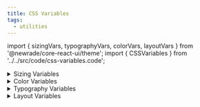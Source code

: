 ```yaml
---
title: CSS Variables
tags:
  - utilities
---
```


<!-- CODE IMPORTS -->

<!-- prettier-ignore -->
import { sizingVars, typographyVars, colorVars, layoutVars } from '@newrade/core-react-ui/theme';
import { CSSVariables } from '../../src/code/css-variables.code';

<!-- END CODE IMPORTS -->

<DocHeader props={props}/>

<!-- prettier-ignore -->
<details>
  <summary>Sizing Variables</summary>
  <CSSVariables vars={sizingVars} preview={'raw'}/>
</details>

<!-- prettier-ignore -->
<details>
  <summary>Color Variables</summary>
  <CSSVariables vars={colorVars} preview={'color'}/>
</details>

<!-- prettier-ignore -->
<details>
  <summary>Typography Variables</summary>
  <CSSVariables vars={typographyVars} preview={'text'}/>
</details>

<!-- prettier-ignore -->
<details>
  <summary>Layout Variables</summary>
  <CSSVariables vars={layoutVars} preview={'raw'}/>
</details>
